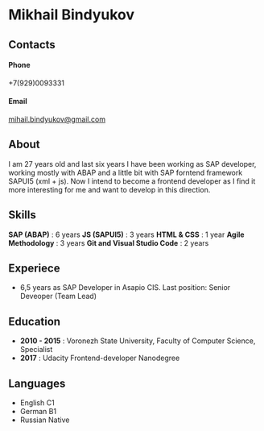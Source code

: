 # **Mikhail Bindyukov**

## **Contacts** 
#### Phone
+7(929)0093331
#### Email 
mihail.bindyukov@gmail.com

## **About**
I am 27 years old and last six years I have been working as SAP developer, working mostly with ABAP and a little bit with SAP forntend framework SAPUI5 (xml + js). Now I intend to become a frontend developer as I find it more interesting for me and want to develop in this direction. 

## **Skills**
**SAP (ABAP)** : 6 years
**JS (SAPUI5)** : 3 years
**HTML & CSS** : 1 year
**Agile Methodology** : 3 years
**Git and Visual Studio Code** : 2 years

## **Experiece**
* 6,5 years as SAP Developer in Asapio CIS. Last position: Senior Deveoper (Team Lead)

## **Education**
* **2010 - 2015** : Voronezh State University, Faculty of Computer Science, Specialist
* **2017** : Udacity Frontend-developer Nanodegree

## Languages
* English C1
* German B1
* Russian Native